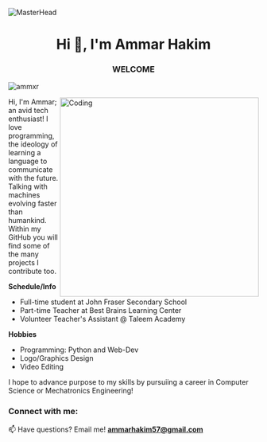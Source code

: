![MasterHead](https://i.ibb.co/x84MVhh/githubMD.jpg)
<h1 align="center">Hi 👋, I'm Ammar Hakim </h1>
<h3 align="center">WELCOME</h3>

<p align="left"> <img src="https://komarev.com/ghpvc/?username=ammxr&label=Profile%20views&color=819fc9&style=flat-square" alt="ammxr" /> </p>
<img align="right" alt="Coding" width="400" src="https://i.ibb.co/bsXNwwj/mdPic.jpg">
Hi, I'm Ammar; an avid tech enthusiast! I love programming, the ideology of learning a language to communicate with the future. Talking with machines evolving faster than humankind. Within my GitHub you will find some of the many projects I contribute too.  
  
**Schedule/Info**
- Full-time student at John Fraser Secondary School
- Part-time Teacher at Best Brains Learning Center
- Volunteer Teacher's Assistant @ Taleem Academy

**Hobbies**
- Programming: Python and Web-Dev
- Logo/Graphics Design
- Video Editing 

I hope to advance purpose to my skills by pursuiing a career in Computer Science or Mechatronics Engineering!




<h3 align="left">Connect with me:</h3>
<p align="left">

📫 Have questions? Email me! **ammarhakim57@gmail.com**
